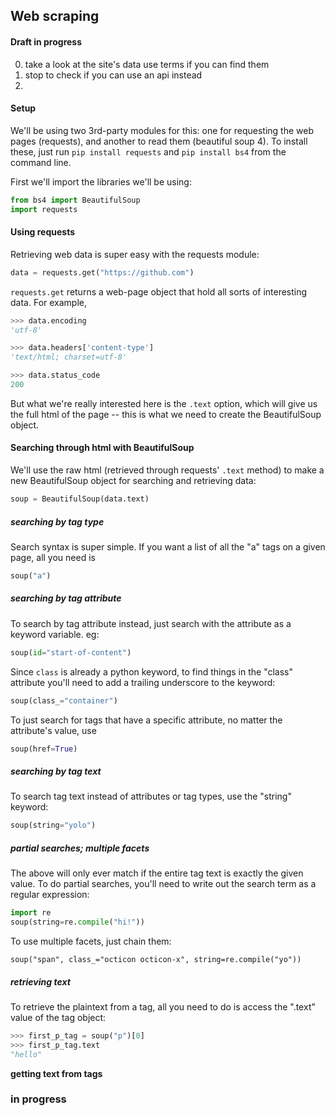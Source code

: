 
## Web scraping
#### Draft in progress

0. take a look at the site's data use terms if you can find them
0. stop to check if you can use an api instead
1. 

#### Setup
We'll be using two 3rd-party modules for this: one for requesting the web pages (requests), and another to read them (beautiful soup 4). To install these, just run ```pip install requests``` and ```pip install bs4``` from the command line.

First we'll import the libraries we'll be using:

```python
from bs4 import BeautifulSoup
import requests
```

#### Using requests
Retrieving web data is super easy with the requests module:

```python
data = requests.get("https://github.com")
```

```requests.get``` returns a web-page object that hold all sorts of interesting data. For example, 

```python
>>> data.encoding 
'utf-8'

>>> data.headers['content-type']
'text/html; charset=utf-8'

>>> data.status_code
200

```

But what we're really interested here is the ```.text``` option, which will give us the full html of the page -- this is what we need to create the BeautifulSoup object.

#### Searching through html with BeautifulSoup
We'll use the raw html (retrieved through requests' ```.text``` method) to make a new BeautifulSoup object for searching and retrieving data:

```python
soup = BeautifulSoup(data.text)
```

##### searching by tag type
Search syntax is super simple. If you want a list of all the "a" tags on a given page, all you need is 

```python
soup("a")
```

##### searching by tag attribute
To search by tag attribute instead, just search with the attribute as a keyword variable. eg:

```python
soup(id="start-of-content")
```

Since ```class``` is already a python keyword, to find things in the "class" attribute you'll need to add a trailing underscore to the keyword:

```python
soup(class_="container")
```

To just search for tags that have a specific attribute, no matter the attribute's value, use
```python
soup(href=True)
```

##### searching by tag text
To search tag text instead of attributes or tag types, use the "string" keyword:

```python
soup(string="yolo")
```

##### partial searches; multiple facets
The above will only ever match if the entire tag text is exactly the given value. To do partial searches, you'll need to write out the search term as a regular expression:

```python
import re
soup(string=re.compile("hi!"))
```

To use multiple facets, just chain them:
```pythttps://github.com/walkerdb/dsc_workshops/edit/master/readme.md#hon
soup("span", class_="octicon octicon-x", string=re.compile("yo"))
```

##### retrieving text
To retrieve the plaintext from a tag, all you need to do is access the ".text" value of the tag object:
```python
>>> first_p_tag = soup("p")[0]
>>> first_p_tag.text
"hello"
```

**getting text from tags**

### in progress
